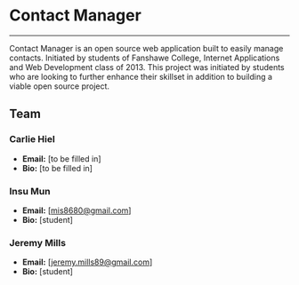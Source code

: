 # Contact Manager
---------------------

Contact Manager is an open source web application built to easily manage contacts. Initiated by students of Fanshawe College, Internet Applications and Web Development class of 2013. This project was initiated by students who are looking to further enhance their skillset in addition to building a viable open source project.

## Team
### Carlie Hiel

* **Email:** [to be filled in]
* **Bio:** [to be filled in]

### Insu Mun
* **Email:** [mis8680@gmail.com]
* **Bio:** [student]

### Jeremy Mills
* **Email:** [jeremy.mills89@gmail.com]
* **Bio:** [student]
